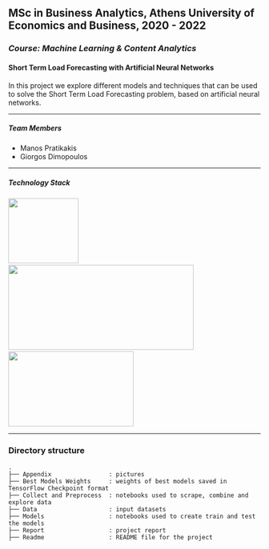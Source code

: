## MSc in Business Analytics, Athens University of Economics and Business, 2020 - 2022
### _Course: Machine Learning & Content Analytics_
#### Short Term Load Forecasting with Artificial Neural Networks&nbsp;
 In this project we explore different models and techniques that can be used to solve the Short Term Load Forecasting problem, based on artificial neural networks.

 ---- 
##### Team Members
* Manos Pratikakis
* Giorgos Dimopoulos
---- 

##### Technology Stack
<p float="left">
<img src="https://raw.githubusercontent.com/ManosPra/ShortTermLoadForecasting-with-ANNs/main/Appendix/python-icon.png" width="140" height="130" /> &nbsp;&nbsp;&nbsp;
<img src="https://raw.githubusercontent.com/ManosPra/ShortTermLoadForecasting-with-ANNs/main/Appendix/tf_icon.png" width="370" height="170" /> &nbsp;&nbsp;&nbsp;
<img src="https://raw.githubusercontent.com/ManosPra/ShortTermLoadForecasting-with-ANNs/main/Appendix/keras-icon.jpg" width="250" height="150" />
</p>


---

### Directory structure

```
.
├── Appendix                : pictures
├── Best Models Weights     : weights of best models saved in TensorFlow Checkpoint format
├── Collect and Preprocess  : notebooks used to scrape, combine and explore data  
├── Data                    : input datasets
├── Models                  : notebooks used to create train and test the models
├── Report                  : project report
├── Readme                  : README file for the project
```
